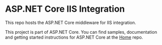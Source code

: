ASP.NET Core IIS Integration
========

This repo hosts the ASP.NET Core middleware for IIS integration.

This project is part of ASP.NET Core. You can find samples, documentation and getting started instructions for ASP.NET Core at the [Home](https://github.com/aspnet/home) repo.
